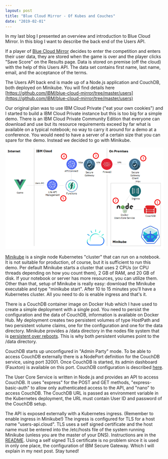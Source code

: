 ```yaml
---
layout: post
title: "Blue Cloud Mirror - Of Kubes and Couches"
date: "2019-02-01"
---
```


In my last blog I presented an overview and introduction to Blue Cloud Mirror. In this blog I want to describe the back end of the Users API.


If a player of [Blue Cloud Mirror](https://blue-cloud-mirror.mybluemix.net) decides to enter the competition and enters their user data, they are stored when the game is over and the player clicks "Save Score" on the Results page. Data is stored on premise (off the cloud) with the help of this Users API. The data set contains first name, last name, email, and the acceptance of the terms.


The Users API back end is made up of a Node.js application and CouchDB, both deployed on Minikube. You will find details here [https://github.com/IBM/blue-cloud-mirror/tree/master/users](https://github.com/IBM/blue-cloud-mirror/tree/master/users)

Our original plan was to use IBM Cloud Private ("eat your own cookies") and I started to build a IBM Cloud Private instance but this is too big for a simple demo. There is an IBM Cloud Private Community Edition that everyone can download and use but its resource requirements exceed by far what is available on a typical notebook; no way to carry it around for a demo at a conference. You would need to have a server of a certain size that you can spare for the demo. Instead we decided to go with Minikube.

![](/images/2019/01/users-overview.png?w=836)


[Minikube](https://kubernetes.io/docs/setup/minikube/) is a single node Kubernetes "cluster" that can run on a notebook. It is not suitable for production, of course, but it is sufficient to run this demo. Per default Minikube starts a cluster that uses 2 CPUs (or CPU threads depending on how you count them), 2 GB of RAM, and 20 GB of disk. If your notebook or server has more resources, you can utilize them. Other than that, setup of Minikube is really easy: download the Minikube executable and type "minikube start". After 10 to 15 minutes you'll have a Kubernetes cluster. All you need to do is enable ingress and that's it.


There is a CouchDB container image on Docker Hub which I have used to create a simple deployment with a single pod. You need to persist the configuration and the data of CouchDB, information is available on Docker Hub. My deployment creates two persistent volumes of type HostPath and two persistent volume claims, one for the configuration and one for the data directory. Minikube provides a /data directory in the nodes file system that is [persistent over reboots](https://kubernetes.io/docs/setup/minikube/#persistent-volumes). This is why both persistent volumes point to the /data directory.


CouchDB starts up unconfigured in "Admin Party" mode. To be able to access CouchDB externally there is a NodePort definition for the CouchDB service, using port 32001. Once CouchDB is started, its admin dashboard (Fauxton) is available on this port. CouchDB configuration is described [here](https://github.com/IBM/blue-cloud-mirror/blob/master/users/README.md).

The User Core Service is written in Node.js and provides an API to access CouchDB. It uses "express" for the POST and GET methods, "express-basic-auth" to allow only authenticated access to the API, and "nano" to access CouchDB. The CouchDB URL is passed as environment variable in the Kubernetes deployment, the URL must contain User ID and password of the CouchDB setup.


The API is exposed externally with a Kubernetes ingress. (Remember to enable ingress in Minikube!) The ingress is configured for TLS for a host name "users-api.cloud". TLS uses a self signed certificate and the host name must be entered into the /etc/hosts file of the system running Minikube (unless you are the master of your DNS). Instructions are in the [README](https://github.com/IBM/blue-cloud-mirror/blob/master/users/README.md). Using a self signed TLS certificate is no problem since it is used in only one place, the configuration of IBM Secure Gateway. Which I will explain in my next post. Stay tuned!
